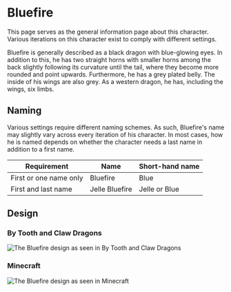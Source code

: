 # Bluefire
This page serves as the general information page about this character. Various iterations on this character exist to comply with different settings.

Bluefire is generally described as a black dragon with blue-glowing eyes. In addition to this, he has two straight horns with smaller horns among the back slightly following its curvature until the tail, where they become more rounded and point upwards. Furthermore, he has a grey plated belly. The inside of his wings are also grey. As a western dragon, he has, including the wings, six limbs.

## Naming
Various settings require different naming schemes. As such, Bluefire's name may slightly vary across every iteration of his character. In most cases, how he is named depends on whether the character needs a last name in addition to a first name.

Requirement | Name | Short-hand name
--- | --- | ---
First or one name only | Bluefire | Blue
First and last name | Jelle Bluefire | Jelle or Blue

## Design
### By Tooth and Claw Dragons
![The Bluefire design as seen in By Tooth and Claw Dragons](https://i.imgur.com/A4VIj6E.jpg)
### Minecraft
![The Bluefire design as seen in Minecraft](https://i.imgur.com/8ukqYzv.png)
